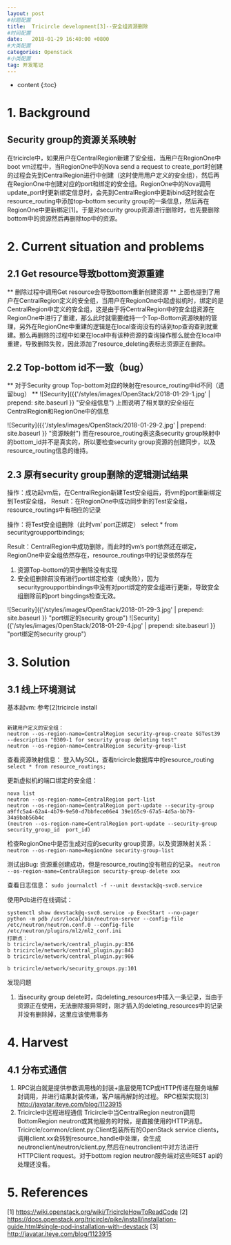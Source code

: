 ```yaml
---
layout: post
#标题配置
title:  Tricircle development[3]--安全组资源删除
#时间配置
date:   2018-01-29 16:40:00 +0800
#大类配置
categories: Openstack
#小类配置
tag: 开发笔记
---
```


* content
{:toc}

# 1. Background
## Security group的资源关系映射
在tricircle中，如果用户在CentralRegion新建了安全组，当用户在RegionOne中boot vm过程中，当RegionOne中的Nova send a request to create_port时创建的过程会先到CentralRegion进行中创建（这时使用用户定义的安全组），然后再在RegionOne中创建对应的port和绑定的安全组。RegionOne中的Nova调用update_port时更新绑定信息时，会先到CentralRegion中更新bind这时就会在resource_routing中添加top-bottom security group的一条信息，然后再在RegionOne中更新绑定[1]。于是对security group资源进行删除时，也先要删除bottom中的资源然后再删除top中的资源。

# 2. Current situation and problems
## 2.1 Get resource导致bottom资源重建
** 删除过程中调用Get resource会导致bottom重新创建资源 **
上面也提到了用户在CentralRegion定义的安全组，当用户在RegionOne中起虚拟机时，绑定的是CentralRegion中定义的安全组，这是由于将CentralRegion中的安全组资源在RegionOne中进行了重建，那么此时就需要维持一个Top-Bottom资源映射的管理，另外在RegionOne中重建的逻辑是在local查询没有的话到top查询查到就重建。那么再删除的过程中如果在local中有该种资源的查询操作那么就会在local中重建，导致删除失败，因此添加了resource_deleting表标志资源正在删除。

## 2.2 Top-bottom id不一致（bug）
** 对于Security group Top-bottom对应的映射在resource_routing中id不同（遗留bug） **
![Security]({{'/styles/images/OpenStack/2018-01-29-1.jpg' | prepend: site.baseurl }} "安全组信息")
上图说明了相关联的安全组在CentralRegion和RegionOne中的信息

![Security]({{'/styles/images/OpenStack/2018-01-29-2.jpg' | prepend: site.baseurl }}  "资源映射")
而在resource_routing表这条security group映射中的bottom_id并不是真实的，所以要检查security group资源的创建同步，以及resource_routing信息的维持。

## 2.3 原有security group删除的逻辑测试结果
操作：成功起vm后，在CentralRegion新建Test安全组后，将vm的port重新绑定到Test安全组，
Result：在RegionOne中成功同步新的Test安全组，resource_routings中有相应的记录

操作：将Test安全组删除（此时vm’ port正绑定）
    select * from  securitygroupportbindings;

Result：CentralRegion中成功删除，而此时的vm’s port依然还在绑定，RegionOne中安全组依然存在，resource_routings中的记录依然存在
1.	资源Top-bottom的同步删除没有实现
2.	安全组删除前没有进行port绑定检查（或失败），因为securitygroupportbindings中没有对port绑定的安全组进行更新，导致安全组删除前的port bingdings检查无效。

![Security]({'/styles/images/OpenStack/2018-01-29-3.jpg' | prepend: site.baseurl }} "port绑定的security group")
![Security]({'/styles/images/OpenStack/2018-01-29-4.jpg' | prepend: site.baseurl }} "port绑定的security group")

# 3. Solution
## 3.1 线上环境测试
基本起vm:
参考[2]tricircle install
```

新建用户定义的安全组：
neutron --os-region-name=CentralRegion security-group-create SGTest39 --description "0309-1 for security group deleting test"
neutron --os-region-name=CentralRegion security-group-list
```

查看资源映射信息：
登入MySQL，查看tricircle数据库中的resource_routing
`select * from resource_routings;`

更新虚拟机的端口绑定的安全组：
```
nova list
neutron --os-region-name=CentralRegion port-list
neutron --os-region-name=CentralRegion port-update --security-group a9ffc5a4-62a4-4b79-9e50-d7bbfece06e4 39e165c9-67a5-4d5a-bb79-34a9bab56b4c
(neutron --os-region-name=CentralRegion port-update --security-group security_group_id  port_id)
```

检查RegionOne中是否生成对应的security group资源，以及资源映射关系：
`neutron --os-region-name=RegionOne security-group-list`

测试出Bug: 资源重创建成功，但是resource_routing没有相应的记录。
`neutron --os-region-name=CentralRegion security-group-delete xxx`

查看日志信息：
`sudo journalctl -f --unit devstack@q-svc0.service`

使用Pdb进行在线调试：
```
systemctl show devstack@q-svc0.service -p ExecStart --no-pager
python -m pdb /usr/local/bin/neutron-server --config-file /etc/neutron/neutron.conf.0 --config-file /etc/neutron/plugins/ml2/ml2_conf.ini
打断点：
b tricircle/network/central_plugin.py:836
b tricircle/network/central_plugin.py:843
b tricircle/network/central_plugin.py:906

b tricircle/network/security_groups.py:101
```

发现问题
1.	当security group delete时，向deleting_resources中插入一条记录，当由于资源正在使用，无法删除报异常时，刚才插入的deleting_resources中的记录并没有删除掉，这里应该使用事务

# 4. Harvest
## 4.1 分布式通信
1. RPC说白就是提供参数调用栈的封装+底层使用TCP或HTTP传递在服务端解封调用，并进行结果封装传递，客户端再解封的过程。
     RPC框架实现[3] http://javatar.iteye.com/blog/1123915
2. Tricircle中远程进程通信
    Tricircle中当CentralRegion neutron调用BottomRegion neutron或其他服务的时候，是直接使用的HTTP消息。
    Tricircle/common/client.py:Client包装所有的OpenStack service clients，调用client.xx会转到resource_handle中处理，会生成neutronclient/neutron/client.py,然后在neutronclient中对方法进行HTTPClient request。对于bottom region neutron服务端对这些REST api的处理还没看。

# 5. References
[1] https://wiki.openstack.org/wiki/TricircleHowToReadCode
[2] https://docs.openstack.org/tricircle/pike/install/installation-guide.html#single-pod-installation-with-devstack
[3] http://javatar.iteye.com/blog/1123915
